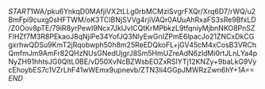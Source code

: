 $START$1WA/pku6YnkqD0MAfjiVX2tLLg0rbMCMziSvgrFXQr/Xrq6D7/rWQ/u2BmFpi9cuxg0sHFTWM/oK3TCIBNjSVVg4rjiVAQr0AUuAhRxaFS3sRe9BfxLD/Z0Oov8pTE/79iR8yrPewI9Ncx7JklJvICQtKrMPbkzL9tfqniyMjbnNKO8PnSZFlHZf7M3R8PEkaoJ8qNjiPe34YofJQ3NlyEwGnIZPmE6lpacJo21ZNCxDkCGgxrhwQDSu9KmT2jRqobwph50h8m25ReEDQkoFL+jGV45cM4xCosB3VRChQmfmJm9AmFr82QHzNUsGNedUjgrJ8Sm5HmUZreAdN6zldMi0rtJLnLYa4pNyZH91hhtsJG0QltL0BE/vD50XvNcBZWsbEOZxRSIYTj12KNZy+9baLkG9VycEhoybES7c1VZrLhF41wWEmx9upnevb/ZTN3Ii4GGpJMWRzZwn6hY+1A==$END$